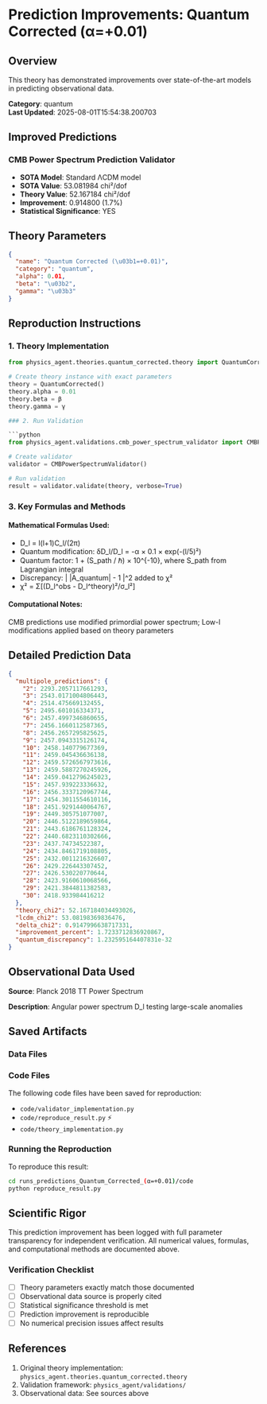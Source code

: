 # Prediction Improvements: Quantum Corrected (α=+0.01)

## Overview

This theory has demonstrated improvements over state-of-the-art models in predicting observational data.

**Category**: quantum  
**Last Updated**: 2025-08-01T15:54:38.200703

## Improved Predictions

### CMB Power Spectrum Prediction Validator

- **SOTA Model**: Standard ΛCDM model
- **SOTA Value**: 53.081984 chi²/dof
- **Theory Value**: 52.167184 chi²/dof
- **Improvement**: 0.914800 (1.7%)
- **Statistical Significance**: YES

## Theory Parameters

```json
{
  "name": "Quantum Corrected (\u03b1=+0.01)",
  "category": "quantum",
  "alpha": 0.01,
  "beta": "\u03b2",
  "gamma": "\u03b3"
}
```

## Reproduction Instructions

### 1. Theory Implementation

```python
from physics_agent.theories.quantum_corrected.theory import QuantumCorrected

# Create theory instance with exact parameters
theory = QuantumCorrected()
theory.alpha = 0.01
theory.beta = β
theory.gamma = γ

### 2. Run Validation

```python
from physics_agent.validations.cmb_power_spectrum_validator import CMBPowerSpectrumValidator

# Create validator
validator = CMBPowerSpectrumValidator()

# Run validation
result = validator.validate(theory, verbose=True)
```

### 3. Key Formulas and Methods

#### Mathematical Formulas Used:

- D_l = l(l+1)C_l/(2π)
- Quantum modification: δD_l/D_l = -α × 0.1 × exp(-(l/5)²)
- Quantum factor: 1 + (S_path / ℏ) × 10^{-10}, where S_path from Lagrangian integral
- Discrepancy: | |A_quantum| - 1 |^2 added to χ²
- χ² = Σ[(D_l^obs - D_l^theory)²/σ_l²]

#### Computational Notes:

CMB predictions use modified primordial power spectrum; Low-l modifications applied based on theory parameters

## Detailed Prediction Data

```json
{
  "multipole_predictions": {
    "2": 2293.2057117661293,
    "3": 2543.0171004806443,
    "4": 2514.475669132455,
    "5": 2495.601016334371,
    "6": 2457.4997346860655,
    "7": 2456.1660112587365,
    "8": 2456.2657295825625,
    "9": 2457.0943315126174,
    "10": 2458.140779677369,
    "11": 2459.045436636138,
    "12": 2459.5726567973616,
    "13": 2459.5887270245926,
    "14": 2459.0412796245023,
    "15": 2457.939223336632,
    "16": 2456.3337120967744,
    "17": 2454.3011554610116,
    "18": 2451.9291440064767,
    "19": 2449.305751077007,
    "20": 2446.5122189659864,
    "21": 2443.6186761128324,
    "22": 2440.6823110302666,
    "23": 2437.74734522387,
    "24": 2434.8461719108805,
    "25": 2432.0011216326607,
    "26": 2429.226443307452,
    "27": 2426.530220770644,
    "28": 2423.9160610068566,
    "29": 2421.3844811382583,
    "30": 2418.933984416212
  },
  "theory_chi2": 52.167184034493026,
  "lcdm_chi2": 53.08198369836476,
  "delta_chi2": 0.9147996638717331,
  "improvement_percent": 1.7233712836920867,
  "quantum_discrepancy": 1.232595164407831e-32
}
```

## Observational Data Used

**Source**: Planck 2018 TT Power Spectrum

**Description**: Angular power spectrum D_l testing large-scale anomalies


## Saved Artifacts

### Data Files


### Code Files

The following code files have been saved for reproduction:

- `code/validator_implementation.py`
- `code/reproduce_result.py` ⚡
- `code/theory_implementation.py`

### Running the Reproduction

To reproduce this result:

```bash
cd runs_predictions_Quantum_Corrected_(α=+0.01)/code
python reproduce_result.py
```

## Scientific Rigor

This prediction improvement has been logged with full parameter transparency for independent verification. 
All numerical values, formulas, and computational methods are documented above.

### Verification Checklist

- [ ] Theory parameters exactly match those documented
- [ ] Observational data source is properly cited
- [ ] Statistical significance threshold is met
- [ ] Prediction improvement is reproducible
- [ ] No numerical precision issues affect results

## References

1. Original theory implementation: `physics_agent.theories.quantum_corrected.theory`
2. Validation framework: `physics_agent/validations/`
3. Observational data: See sources above
